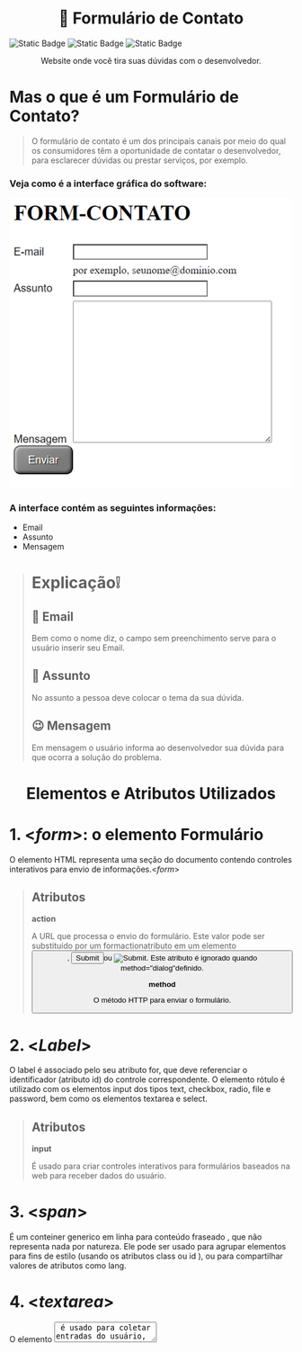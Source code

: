 <h1 align = " center">
📂 Formulário de Contato
</h1>
<p><img alt="Static Badge" src="https://img.shields.io/badge/version-%20v%200.0.1-blue"> <img alt="Static Badge" src="https://img.shields.io/badge/release%20date-%20september%20-%20purple"> <img alt="Static Badge" src="https://img.shields.io/badge/lisence-%20Marista%20Irm%C3%A3o%20Ac%C3%A1cio%20-%20red">
</p>
<p align="center">Website onde você tira suas dúvidas com o desenvolvedor.</p>

# Mas o que é um Formulário de Contato?
>O formulário de contato é um dos principais canais por meio do qual os consumidores têm a oportunidade de contatar o desenvolvedor, para esclarecer dúvidas ou prestar serviços, por exemplo.
 
### Veja como é a interface gráfica do software:

![Imagem do site](<Captura de tela 2023-09-22 232921.png>)

### A interface contém as seguintes informações:
* Email
* Assunto
* Mensagem
> # Explicação:grey_exclamation:
> ## :raising_hand: Email 
> Bem como o nome diz, o campo sem preenchimento serve para o usuário inserir seu Email.
> ## :speech_balloon: Assunto
> No assunto a pessoa deve colocar o tema da sua dúvida.
> ## :wink: Mensagem
> Em mensagem o usuário informa ao desenvolvedor sua dúvida para que ocorra a solução do problema.
<h1 align = "center">
Elementos e Atributos Utilizados
</h1>

# 1. <*form*>: o elemento Formulário
O elemento HTML representa uma seção do documento contendo controles interativos para envio de informações.<*form*>
>## Atributos
>**action**
>
>A URL que processa o envio do formulário. Este valor pode ser substituído por um formactionatributo em um elemento <button>, <input type="submit">ou <input type="image">. Este atributo é ignorado quando method="dialog"definido.
>
>**method**
>
>O método HTTP para enviar o formulário.

# 2. <*Label*>
O label é associado pelo seu atributo for, que deve referenciar o identificador (atributo id) do controle correspondente. O elemento rótulo é utilizado com os elementos input dos tipos text, checkbox, radio, file e password, bem como os elementos textarea e select.
>## Atributos
> **input**
>
> É usado para criar controles interativos para formulários baseados na web para receber dados do usuário.

# 3. <*span*>
É um conteiner generico em linha para conteúdo fraseado , que não representa nada por natureza. Ele pode ser usado para agrupar elementos para fins de estilo (usando os atributos class ou id ), ou para compartilhar valores de atributos como lang.

# 4. <*textarea*>
 O elemento <textarea> é usado para coletar entradas do usuário, como comentários ou avaliações.
> **id**
>
> Número identificador do processo.

# 5. <*button*>
A tag <button> em HTML é usada para definir o botão clicável. A tag <button> é usada para enviar o conteúdo.


## Tecnologias utilizadas:
>* Visual Studio Code
>* CSS3
>* HTML5
>* Github
>* Live Server
## Desenvolvedores:
<img loading="lazy" src="https://github.com/ESChrystian/site-de-produtos/assets/140809945/6a4fa894-a625-424a-80b0-b01d0a8c0bb5" width=130><br>
<a href="https://github.com/ESChrystian">Chrystian Almeida Silva</a>

<h2>Fonte:</h2>
<a href= "https://developer.mozilla.org/">Mozilla</a>, 
<a href= "https://docs.pipz.com/">Pipz Academy</a>
                    


















  


